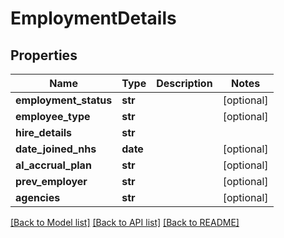 # EmploymentDetails

## Properties
Name | Type | Description | Notes
------------ | ------------- | ------------- | -------------
**employment_status** | **str** |  | [optional] 
**employee_type** | **str** |  | [optional] 
**hire_details** | **str** |  | 
**date_joined_nhs** | **date** |  | [optional] 
**al_accrual_plan** | **str** |  | [optional] 
**prev_employer** | **str** |  | [optional] 
**agencies** | **str** |  | [optional] 

[[Back to Model list]](../README.md#documentation-for-models) [[Back to API list]](../README.md#documentation-for-api-endpoints) [[Back to README]](../README.md)


